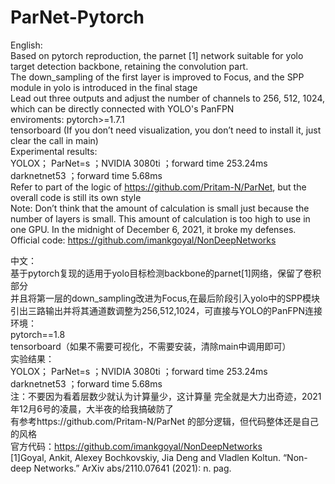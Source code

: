 # ParNet-Pytorch
English:\
Based on pytorch reproduction, the parnet [1] network suitable for yolo target detection backbone, retaining the convolution part. \
The down_sampling of the first layer is improved to Focus, and the SPP module in yolo is introduced in the final stage \
Lead out three outputs and adjust the number of channels to 256, 512, 1024, which can be directly connected with YOLO's PanFPN \
enviroments:
pytorch>=1.7.1\
tensorboard (If you don’t need visualization, you don’t need to install it, just clear the call in main) \
Experimental results: \
YOLOX； ParNet=s ；NVIDIA 3080ti ；forward time 253.24ms\
                    darknetnet53 ；forward time 5.68ms\
Refer to part of the logic of https://github.com/Pritam-N/ParNet, but the overall code is still its own style\
Note: Don’t think that the amount of calculation is small just because the number of layers is small. This amount of calculation is too high to use in one GPU. In the midnight of December 6, 2021, it broke my defenses.\
Official code: https://github.com/imankgoyal/NonDeepNetworks 
 
 

中文： \
基于pytorch复现的适用于yolo目标检测backbone的parnet[1]网络，保留了卷积部分\
并且将第一层的down_sampling改进为Focus,在最后阶段引入yolo中的SPP模块\
引出三路输出并将其通道数调整为256,512,1024，可直接与YOLO的PanFPN连接\
环境：\
pytorch==1.8\
tensorboard（如果不需要可视化，不需要安装，清除main中调用即可）\
实验结果：\
YOLOX； ParNet=s ；NVIDIA 3080ti ；forward time 253.24ms\
                    darknetnet53 ；forward time 5.68ms\
注：不要因为看着层数少就认为计算量少，这计算量 完全就是大力出奇迹，2021年12月6号的凌晨，大半夜的给我搞破防了\
有参考https://github.com/Pritam-N/ParNet 的部分逻辑，但代码整体还是自己的风格\
官方代码：https://github.com/imankgoyal/NonDeepNetworks \
[1]Goyal, Ankit, Alexey Bochkovskiy, Jia Deng and Vladlen Koltun. “Non-deep Networks.” ArXiv abs/2110.07641 (2021): n. pag.
